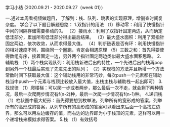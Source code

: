 学习小结	(2020.09.21 - 2020.09.27（week 01）)

一.通过本周看视频做题目，
了解到：栈、队列、跳表的实现原理，增删查时间复杂度。
学会了以下题目解题思路：
1.双指针的用法
（1）移动零：利用了快慢指针中间的间隔存储需要移动的0。
（2）接雨水：利用了双指针固定两边，从而确定低洼部分，累加所有低洼部分得出最后结果。
（3）最大盛水面积：利用了双指针固定两边，依次收敛，从而求得最大值。
（4）判断链表是否有环：利用快慢指针的相对速度不同，围绕同一个圈跑，肯定会相遇原理
（5）三数之和：首先得要使得数组有序，接着固定一边，另外两个指针固定两边类似最大盛水面积思路。
2.辅助栈
（1）两个栈实现队列：利用栈新进后出的特性，一个先进后出的栈再pop到另外一个栈最后实现了先进先出的队列；
（2）实现栈的方法并且新增一个方法常数时间下获取最大值：这个辅助栈用的非常巧妙，每次push一个元素都在辅助栈当中push一个元素与栈顶比较放入最大值，出栈主栈与辅助栈一起出即可）
3.找规律
（1）爬楼梯：可以爬一步或者两步，那么最后一次不走，就会剩下两种情况，最后一次爬两步情况有f(n-2)种，最后一次爬一步情况有f(n-1)种。
4.递归栈
（1）柱状图中最大矩形：首先得要想到枚举法，列举所有的宽形成的答案，列举所有的高形成的答案，从列举所有的高形成的答案可以看出来后面一个高找左边界，那么可以用左边缓存的值，而右边的边界即为小于栈顶的元素，这样可以用一个递增栈来模拟求得答案。
5.栈
（1）有效括号

